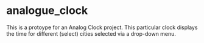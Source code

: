 # analogue_clock
This is a protoype for an Analog Clock project.  This particular clock displays the time for different (select) cities selected via a drop-down menu.
